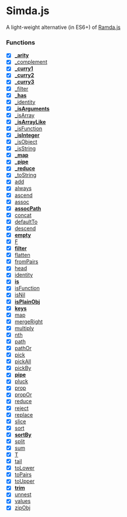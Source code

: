 # Simda.js

A light-weight alternative (in ES6+) of [Ramda.js](https://ramdajs.com/)

### Functions

- [x] [**_arity**](src/internal/_arity.js)
- [x] [_complement](src/internal/_complement.js)
- [x] [**_curry1**](src/internal/_curry1.js)
- [x] [**_curry2**](src/internal/_curry2.js)
- [x] [**_curry3**](src/internal/_curry3.js)
- [x] [_filter](src/internal/_filter.js)
- [x] [**_has**](src/internal/_has.js)
- [x] [_identity](src/internal/_identity.js)
- [x] [**_isArguments**](src/internal/_isArguments.js)
- [x] [_isArray](src/internal/_isArray.js)
- [x] [**_isArrayLike**](src/internal/_isArrayLike.js)
- [x] [_isFunction](src/internal/_isFunction.js)
- [x] [**_isInteger**](src/internal/_isInteger.js)
- [x] [_isObject](src/internal/_isObject.js)
- [x] [_isString](src/internal/_isString.js)
- [x] [**_map**](src/internal/_map.js)
- [x] [**_pipe**](src/internal/_pipe.js)
- [x] [**_reduce**](src/internal/_reduce.js)
- [x] [_toString](src/internal/_toString.js)
- [x] [add](src/add.js)
- [x] [always](src/always.js)
- [x] [ascend](src/ascend.js)
- [x] [assoc](src/assoc.js)
- [x] [**assocPath**](src/assocPath.js)
- [x] [concat](src/concat.js)
- [x] [defaultTo](src/defaultTo.js)
- [x] [descend](src/descend.js)
- [x] [**empty**](src/empty.js)
- [x] [F](src/F.js)
- [x] [**filter**](src/filter.js)
- [x] [flatten](src/flatten.js)
- [x] [fromPairs](src/fromPairs.js)
- [x] [head](src/head.js)
- [x] [identity](src/identity.js)
- [x] [**is**](src/is.js)
- [x] [isFunction](src/isFunction.js)
- [x] [isNil](src/isNil.js)
- [x] [**isPlainObj**](src/isPlainObj.js)
- [x] [**keys**](src/keys.js)
- [x] [map](src/map.js)
- [x] [mergeRight](src/mergeRight.js)
- [x] [multiply](src/multiply.js)
- [x] [nth](src/nth.js)
- [x] [path](src/path.js)
- [x] [pathOr](src/pathOr.js)
- [x] [pick](src/pick.js)
- [x] [pickAll](src/pickAll.js)
- [x] [pickBy](src/pickBy.js)
- [x] [**pipe**](src/pipe.js)
- [x] [pluck](src/pluck.js)
- [x] [prop](src/prop.js)
- [x] [propOr](src/propOr.js)
- [x] [reduce](src/reduce.js)
- [x] [reject](src/reject.js)
- [x] [replace](src/replace.js)
- [x] [slice](src/slice.js)
- [x] [sort](src/sort.js)
- [x] [**sortBy**](src/sortBy.js)
- [x] [split](src/split.js)
- [x] [sum](src/sum.js)
- [x] [T](src/T.js)
- [x] [tail](src/tail.js)
- [x] [toLower](src/toLower.js)
- [x] [toPairs](src/toPairs.js)
- [x] [toUpper](src/toUpper.js)
- [x] [**trim**](src/trim.js)
- [x] [unnest](src/unnest.js)
- [x] [values](src/values.js)
- [x] [zipObj](src/zipObj.js)
